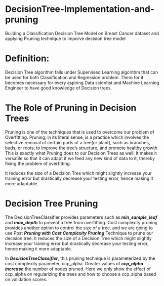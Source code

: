 # DecisionTree-Implementation-and-pruning
Building a Classification Decision Tree Model on Breast Cancer dataset and applying Pruning technique to imporve decision tree model

# Definition:
Decision Tree algorithm falls under Supervised Learning algorithm that can be used for both Classification and Regression problem.
There for it becomes necessary for every aspiring Data scientist and Machine Learning Engineer to have good knowledge of Decision trees.

# The Role of Pruning in Decision Trees
Pruning is one of the techniques that is used to overcome our problem of Overfitting. Pruning, in its literal sense, is a practice which involves the selective removal of certain parts of a tree(or plant), such as branches, buds, or roots, to improve the tree’s structure, and promote healthy growth. This is exactly what Pruning does to our Decision Trees as well. It makes it versatile so that it can adapt if we feed any new kind of data to it, thereby fixing the problem of overfitting.

It reduces the size of a Decision Tree which might slightly increase your training error but drastically decrease your testing error, hence making it more adaptable.

# Decision Tree Pruning
The DecisionTreeClassifier provides parameters such as ***min_sample_leaf*** and ***max_depth*** to prevent a tree from overfitting. Cost complexity pruning provides another option to control the size of a tree. and we are going to use Post ***Pruning with Cost Complexity Pruning*** Technique to prune our decision tree. It reduces the size of a Decision Tree which might slightly increase your training error but drastically decrease your testing error, hence making it more adaptable.

In ***DecisionTreeClassifier***, this pruning technique is parameterized by the cost complexity parameter, ccp_alpha. Greater values of ***ccp_alpha increase*** the number of nodes pruned. Here we only show the effect of ccp_alpha on regularizing the trees and how to choose a ccp_alpha based on validation scores.
